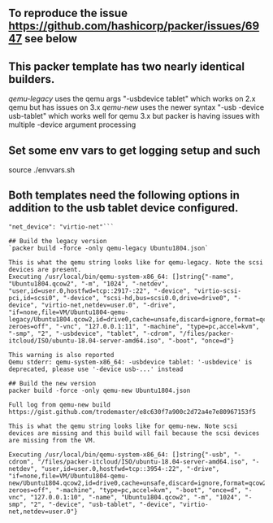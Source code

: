 ## To reproduce the issue https://github.com/hashicorp/packer/issues/6947 see below

## This packer template has two nearly identical builders. 
*qemu-legacy* uses the qemu args "-usbdevice tablet" which works on 2.x qemu but has issues on 3.x
*qemu-new* uses the newer syntax "-usb -device usb-tablet" which works well for qemu 3.x but packer is having issues with multiple -device argument processing

## Set some env vars to get logging setup and such
source ./envvars.sh

## Both templates need the following options in addition to the usb tablet device configured. 
```"disk_interface": "virtio-scsi"
"net_device": "virtio-net"```

## Build the legacy version
`packer build -force -only qemu-legacy Ubuntu1804.json`

This is what the qemu string looks like for qemu-legacy. Note the scsi devices are present. 
Executing /usr/local/bin/qemu-system-x86_64: []string{"-name", "Ubuntu1804.qcow2", "-m", "1024", "-netdev", "user,id=user.0,hostfwd=tcp::2917-:22", "-device", "virtio-scsi-pci,id=scsi0", "-device", "scsi-hd,bus=scsi0.0,drive=drive0", "-device", "virtio-net,netdev=user.0", "-drive", "if=none,file=VM/Ubuntu1804-qemu-legacy/Ubuntu1804.qcow2,id=drive0,cache=unsafe,discard=ignore,format=qcow2,detect-zeroes=off", "-vnc", "127.0.0.1:11", "-machine", "type=pc,accel=kvm", "-smp", "2", "-usbdevice", "tablet", "-cdrom", "/files/packer-itcloud/ISO/ubuntu-18.04-server-amd64.iso", "-boot", "once=d"}

This warning is also reported
Qemu stderr: qemu-system-x86_64: -usbdevice tablet: '-usbdevice' is deprecated, please use '-device usb-...' instead

## Build the new version
packer build -force -only qemu-new Ubuntu1804.json

Full log from qemu-new build https://gist.github.com/trodemaster/e8c630f7a900c2d72a4e7e80967153f5

This is what the qemu string looks like for qemu-new. Note scsi devices are missing and this build will fail because the scsi devices are missing from the VM.

Executing /usr/local/bin/qemu-system-x86_64: []string{"-usb", "-cdrom", "/files/packer-itcloud/ISO/ubuntu-18.04-server-amd64.iso", "-netdev", "user,id=user.0,hostfwd=tcp::3954-:22", "-drive", "if=none,file=VM/Ubuntu1804-qemu-new/Ubuntu1804.qcow2,id=drive0,cache=unsafe,discard=ignore,format=qcow2,detect-zeroes=off", "-machine", "type=pc,accel=kvm", "-boot", "once=d", "-vnc", "127.0.0.1:10", "-name", "Ubuntu1804.qcow2", "-m", "1024", "-smp", "2", "-device", "usb-tablet", "-device", "virtio-net,netdev=user.0"}


